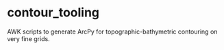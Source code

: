 # contour_tooling
AWK scripts to generate ArcPy for topographic-bathymetric contouring on very fine grids.
